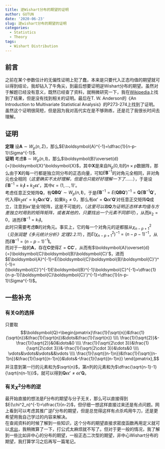 ```yaml
---
title: 逆Wishart分布的期望的证明
author: GUTUN
date: '2020-06-23'
slug: 逆wishart分布的期望的证明
categories:
  - Statistics
  - Theory
tags:
  - Wishart Distribution
---
```


## 前言
之前在某个参数估计的无偏性证明上犯了蠢，本来是只要代入正态均值的期望就可以得到结论，我却钻入了牛角尖，到最后想要证明逆Wishart分布的期望。虽然对于解题已经没有意义，既然已经查了资料，就稍微研究一下，我在[Wikipedia](https://zh.wikipedia.org/wiki/%E9%80%86%E5%A8%81%E6%B2%99%E7%89%B9%E5%88%86%E4%BD%88)上找到了结果，但是没有找到相关的证明。最后在T. W. Anderson的《An Introduction to Multivariate Statistical Analysis》的P273-274上找到了证明。虽然这个证明很简短，但是因为我对高代实在是不够熟练，还是花了我很长时间去理解。

## 证明
**定理** 设$\boldsymbol{A}\sim W_p(n,\Sigma)$，那么$E\boldsymbol{A}^{-1}=\dfrac{1}{n-p-1}\Sigma^{-1}$.   
**证明** 考虑$\boldsymbol{B}\sim W_p(n,\boldsymbol{I})$，那么$\boldsymbol{B}\overset{d}{=}\boldsymbol{X}‘\boldsymbol{X}$，其中$\boldsymbol{X}$是来自$N_p(0,\boldsymbol{I})$的$n\times p$数据阵，那么由于$\boldsymbol{X}$的每一行都是独立同分布的正态向量，可知$E\boldsymbol{B}^{-1}$的对角元全相同，非对角元也全相同（*这里确实不太好理解，但是也只能好好理解一下了……*），于是设$E\boldsymbol{B}^{-1}=k_1\boldsymbol{I}+k_2\epsilon\epsilon'$，其中$\epsilon=(1,\dots,1)'$。   
考虑任意正交矩阵$\boldsymbol{Q}$，有$\boldsymbol{Q}\boldsymbol{B}\boldsymbol{Q}'\sim W_p(n,\boldsymbol{I})$，于是$E\boldsymbol{B}^{-1}=E(\boldsymbol{Q}\boldsymbol{B}\boldsymbol{Q}')^{-1}=\boldsymbol{Q}E\boldsymbol{B}^{-1}\boldsymbol{Q}'$，代入得$k_2\epsilon\epsilon'=k_2\boldsymbol{Q}\epsilon\epsilon'\boldsymbol{Q}'$，如果$k_2\neq 0$，那么有$\epsilon\epsilon'=\boldsymbol{Q}\epsilon\epsilon'\boldsymbol{Q}'$对任意正交矩阵$\boldsymbol{Q}$成立，注意到$\epsilon\epsilon'$是全1矩阵，这是不可能的，（*这里可以取$\boldsymbol{Q}$为证明正态样本均值与方差独立时用到的矩阵矩阵，或者其他的，只要找出一个元素不同即可*），从而$k_2=0$，进而$E\boldsymbol{B}^{-1}=k_1\boldsymbol{I}$。   
此时只需要考虑$\boldsymbol{B}$的对角元。事实上，它的每一个对角元的逆都服从$\chi^2_{n-p+1}$（*见张润楚《多元统计分析》定理2.2.11*），而$E(\chi^2_{n-p+1})^{-1}=(n-p-1)^{-1}$，从而$E\boldsymbol{B}^{-1}=(n-p-1)^{-1}\boldsymbol{I}$。   
而对于一般的$\boldsymbol{A}$，存在$\boldsymbol{C}$使得$\Sigma=\boldsymbol{C}\boldsymbol{C}'$，从而有$\boldsymbol{A}\overset{d}{=}\boldsymbol{C}\boldsymbol{B}\boldsymbol{C}'$，进而$E\boldsymbol{A}^{-1}=E(\boldsymbol{C}\boldsymbol{B}\boldsymbol{C}')^{-1}=(\boldsymbol{C}')^{-1}E\boldsymbol{B}^{-1}\boldsymbol{C}^{-1}=\dfrac{1}{n-p-1}(\boldsymbol{C}\boldsymbol{C}')^{-1}=\dfrac{1}{n-p-1}\Sigma^{-1}$。

## 一些补充
### 有关$\boldsymbol{Q}$的选择
只要取
$$\boldsymbol{Q}=\begin{pmatrix}\frac{1}{\sqrt{n}}&\frac{1}{\sqrt{n}}&\frac{1}{\sqrt{n}}&\dots&\frac{1}{\sqrt{n}} \\\\
\frac{1}{\sqrt{2}}&-\frac{1}{\sqrt{2}}&0&\dots&0 \\\\
\frac{1}{\sqrt{2\cdot 3}}&\frac{1}{\sqrt{2\cdot 3}}&-\frac{1}{\sqrt{2\cdot 3}}&\dots&0 \\\\
\vdots&\vdots&\vdots&&\vdots \\\\ \frac{1}{\sqrt{(n-1)n}}&\frac{1}{\sqrt{(n-1)n}}&\frac{1}{\sqrt{(n-1)n}}&\dots&-\frac{1}{\sqrt{(n-1)n}} \end{pmatrix},$$
并注意到第一行的元素和为$\sqrt{n}$，第$n$列的元素和为$\dfrac{\sqrt{n-1}-1}{\sqrt{n(n-1)}}$，就可以得到$\boldsymbol{Q}\epsilon\epsilon'\neq\epsilon\epsilon'\boldsymbol{Q}$。

### 有关$\chi^2$分布的逆
最开始直接的想法是$F$分布的期望与分子无关，那么可以直接得到$E(\chi^2_n)^{-1}=\dfrac{1}{n-2}$，但仔细一想这样直接过来还是有点问题。网上看到可以考虑其推广逆$\Gamma$分布的期望，但是总觉得这样有点杀鸡用牛刀，还是更希望用我自己学过的内容来解决。   
在查阅资料的时候了解到一些知识，这个分布的期望直接求密度函数再用定义就可以[求出](https://math.stackexchange.com/questions/20912/calculation-of-inverse-of-chi-squares-expectation)，我稍微算了一下，打公式太麻烦就不写了。但对于更一般的情况，我了解到一些比如非中心的分布的期望，一般正态二次型的期望，非中心Wishart分布的期望，我打算学习之后再写一篇笔记。